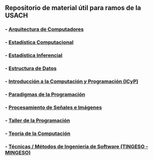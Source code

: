 ## Repositorio de material útil para ramos de la USACH
### - [Arquitectura de Computadores](https://github.com/charagender/USACH/blob/main/Arquitectura%20de%20Computadores)
### - [Estadística Computacional](https://github.com/charagender/USACH/tree/main/Estad%C3%ADstica%20Computacional)
### - [Estadística Inferencial](https://github.com/charagender/USACH/tree/main/Estad%C3%ADstica%20Inferencial)
### - [Estructura de Datos](https://github.com/charagender/USACH/tree/main/Estructura%20de%20Datos)
### - [Introducción a la Computación y Programación (ICyP)](https://github.com/charagender/USACH/tree/main/Introducci%C3%B3n%20a%20la%20Computaci%C3%B3n%20y%20Programaci%C3%B3n%20%28ICyP%29)
### - [Paradigmas de la Programación](https://github.com/charagender/USACH/tree/main/Paradigmas%20de%20la%20Programaci%C3%B3n)
### - [Procesamiento de Señales e Imágenes](https://github.com/charagender/USACH/tree/main/Paradigmas%20de%20la%20Programaci%C3%B3n)
### - [Taller de la Programación](https://github.com/charagender/USACH/tree/main/Taller%20de%20la%20Programaci%C3%B3n)
### - [Teoría de la Computación](https://github.com/charagender/USACH/tree/main/Teor%C3%ADa%20de%20la%20Computaci%C3%B3n)
### - [Técnicas / Métodos de Ingeniería de Software (TINGESO - MINGESO)](https://github.com/charagender/USACH/tree/main/T%C3%A9cnicas%20M%C3%A9todos%20de%20Ingenier%C3%ADa%20de%20Software%20(TINGESO%20-%20MINGESO))